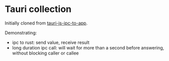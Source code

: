 # Tauri collection

Initially cloned from [tauri-js-ipc-to-app](../tauri-js-ipc-to-app/).

Demonstrating:

* ipc to rust: send value, receive result
* long duration ipc call: will wait for more than a second before answering, without blocking caller or callee